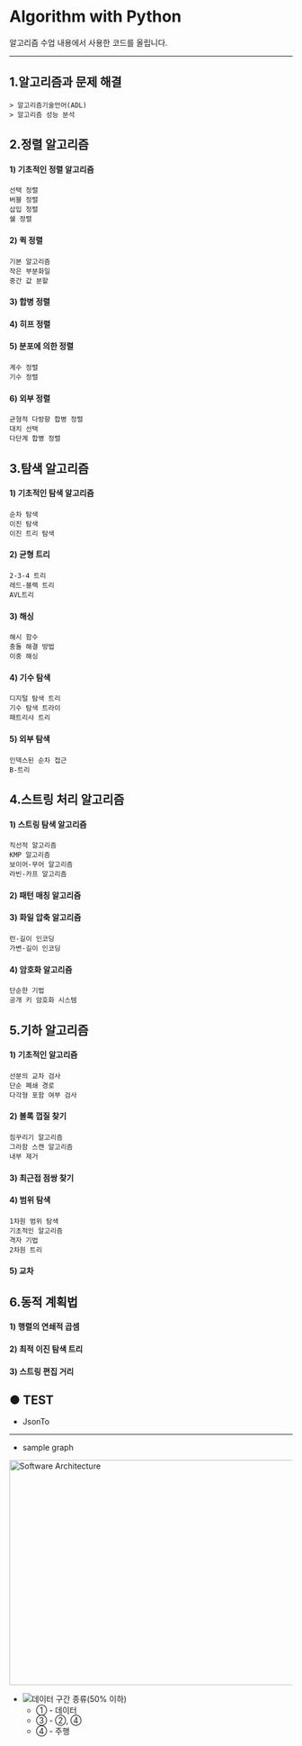 # Algorithm with Python
알고리즘 수업 내용에서 사용한 코드를 올립니다.

---

## 1.알고리즘과 문제 해결
    > 알고리즘기술언어(ADL)
    > 알고리즘 성능 분석


## 2.정렬 알고리즘
  #### 1) 기초적인 정렬 알고리즘
    선택 정렬
    버블 정렬
    삽입 정렬
    쉘 정렬
  #### 2) 퀵 정렬
    기본 알고리즘
    작은 부분화일
    중간 값 분할    
  #### 3) 합병 정렬
  #### 4) 히프 정렬
  #### 5) 분포에 의한 정렬
    계수 정렬
    기수 정렬
  #### 6) 외부 정렬
    균형적 다방향 합병 정렬
    대치 선택
    다단계 합병 정렬


## 3.탐색 알고리즘
  #### 1) 기초적인 탐색 알고리즘
    순차 탐색
    이진 탐색
    이진 트리 탐색
    
  #### 2) 균형 트리
    2-3-4 트리
    레드-블랙 트리
    AVL트리
    
  #### 3) 해싱
    해시 함수
    충돌 해결 방법
    이중 해싱

  #### 4) 기수 탐색
    디지털 탐색 트리
    기수 탐색 트라이
    패트리샤 트리
  
  #### 5) 외부 탐색
    인덱스된 순차 접근
    B-트리


## 4.스트링 처리 알고리즘
  #### 1) 스트링 탐색 알고리즘
    직선적 알고리즘
    KMP 알고리즘
    보이어-무어 알고리즘
    라빈-카프 알고리즘

  #### 2) 패턴 매칭 알고리즘

  #### 3) 화일 압축 알고리즘
    런-길이 인코딩
    가변-길이 인코딩

  #### 4) 암호화 알고리즘
    단순한 기법
    공개 키 암호화 시스템

## 5.기하 알고리즘
  #### 1) 기초적인 알고리즘
    선분의 교차 검사
    단순 폐쇄 경로
    다각형 포함 여부 검사
    
  #### 2) 볼록 껍질 찾기
    짐꾸리기 알고리즘
    그라함 스캔 알고리즘
    내부 제거
  
  #### 3) 최근접 점쌍 찾기
  
  #### 4) 범위 탐색
    1차원 범위 탐색
    기초적인 알고리즘
    격자 기법
    2차원 트리
  
  #### 5) 교차
  
  
## 6.동적 계획법
  #### 1) 행렬의 연쇄적 곱셈
  #### 2) 최적 이진 탐색 트리
  #### 3) 스트링 편집 거리

## ● TEST
  - JsonTo
   
----
  - sample graph
    <!-- ![50이하인 차량 그래프](./img/under_50_graph.PNG) -->
<img src="./img/under_50_graph.PNG" width="600px" height="400px" title="50% 이하 차량 그래프" alt="Software Architecture"> </img>  

  - ![데이터 구간 종류(50% 이하)](./img/under50.png)
    - ① - 데이터
    - ③ - ②, ④
    - ④ - 주행
  
    
